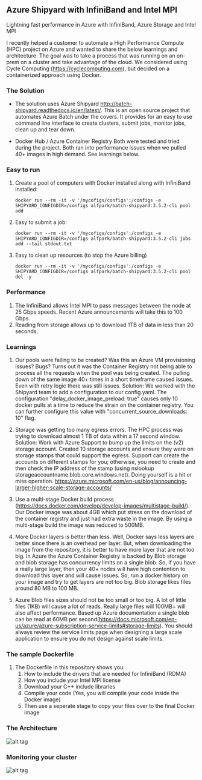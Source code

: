 ## Azure Shipyard with InfiniBand and Intel MPI
Lightning fast performance in Azure with InfiniBand, Azure Storage and Intel MPI

I recently helped a customer to automate a High Performance Compute (HPC) project on Azure and wanted to share the below learnings 
and architecture.  The goal was to take a process that was running on an on-prem on a cluster and take advantage of the cloud.
We considered using Cycle Computing (https://cyclecomputing.com), but decided on a containerized approach using Docker.

### The Solution
- The solution uses Azure Shipyard http://batch-shipyard.readthedocs.io/en/latest/.  This is an open source project that automates 
  Azure Batch under the covers.  It provides for an easy to use command line interface to create clusters, submit jobs,
  monitor jobs, clean up and tear down.

- Docker Hub  / Azure Container Registry
  Both were tested and tried during the project.  Both ran into performance issues when we pulled 40+ images in high demand.  See learnings below.

### Easy to run
1. Create a pool of computers with Docker installed along with InfiniBand installed:
   ```
   docker run --rm -it -v '/mycofigs/configs':/configs -e SHIPYARD_CONFIGDIR=/configs alfpark/batch-shipyard:3.5.2-cli pool add
   ```

2. Easy to submit a job:
   ```
   docker run --rm -it -v '/mycofigs/configs':/configs -e SHIPYARD_CONFIGDIR=/configs alfpark/batch-shipyard:3.5.2-cli jobs add --tail stdout.txt
   ```

3. Easy to clean up resources (to stop the Azure billing)
   ```
   docker run --rm -it -v '/mycofigs/configs':/configs -e SHIPYARD_CONFIGDIR=/configs alfpark/batch-shipyard:3.5.2-cli pool del -y
   ```

### Performance
1. The InfiniBand allows Intel MPI to pass messages between the node at 25 Gbps speeds.  Recent Azure announcements will take this to 100 Gbps.
2. Reading from storage allows up to download 1TB of data in less than 20 seconds.

### Learnings
1. Our pools were failing to be created?  Was this an Azure VM provisioning issues?  Bugs?  Turns out it was the Container Registry not being able to process all the requests when the pool was being created.  The pulling down of the same image 40+ times in a short timeframe caused issues.  Even with retry logic there was still issues.
   Solution: We worked with the Shipyard team to add a configuration to our config.yaml.  The configuration "delay_docker_image_preload: true" causes only 10  docker pulls at a time to reduce the strain on the container registry. You can further configure this value with "concurrent_source_downloads: 10" flag.

2. Storage was getting too many egress errors.  The HPC process was trying to download almost 1 TB of data within a 17 second window.  
   Solution: Work with Azure Support to bump up the limits on the (v2) storage account.  Created 10 storage accounts and ensure they were on storage stamps that could support the egress.  Support can create the accounts on different stamps for you; otherwise, you need to create and then check the IP address of the stamp (using nslookup storageaccountname.blob.core.windows.net).  Doing yourself is a hit or miss operation.
   https://azure.microsoft.com/en-us/blog/announcing-larger-higher-scale-storage-accounts/ 

3. Use a multi-stage Docker build process (https://docs.docker.com/develop/develop-images/multistage-build/).  Our Docker image was about 4GB which put stress on the download of the container registry and just had extra waste in the image.  By using a multi-stage build the image was reduced to 500MB.

4. More Docker layers is better than less.  Well, Docker says less layers are better since there is an overhead per layer.  But, when downloading the image from the repository, it is better to have more layer that are not too big.  In Azure the Azure Container Registry is backed by Blob storage and blob storage has concurrency limits on a single blob.  So, if you have a really large layer, then your 40+ nodes will have high contention to download this layer and will cause issues.  So, run a docker history on your image and try to get layers are not too big.  Blob storage likes files around 80 MB to 100 MB.

5. Azure Blob files sizes should not be too small or too big.  A lot of little files (1KB) will cause a lot of reads.  Really large files will 100MB+ will also affect performance.  Based up Azure documentation a single blob can be read at 60MB per second(https://docs.microsoft.com/en-us/azure/azure-subscription-service-limits#storage-limits).
You should always review the service limits page when designing a large scale application to ensure you do not design against scale limits.

### The sample Dockerfile
1. The Dockerfile in this repository shows you:
    1. How to include the drivers that are needed for InfiniBand (RDMA)
    2. How you include your Intel MPI license
    3. Download your C++ include libraries
    4. Compile your code (Yes, you will compile your code inside the Docker image)
    5. Then use a seperate stage to copy your files over to the final Docker image

### The Architecture
![alt tag](https://raw.githubusercontent.com/AdamPaternostro/Azure-Shipyard-with-InfiniBand-and-Intel-MPI/master/images/MPI-Architecture.png)

### Monitoring your cluster
![alt tag](https://raw.githubusercontent.com/AdamPaternostro/Azure-Shipyard-with-InfiniBand-and-Intel-MPI/master/images/Monitoring.png)
